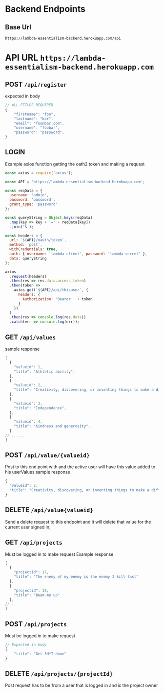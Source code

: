 # Backend Endpoints
## Base Url
`https://lambda-essentialism-backend.herokuapp.com/api`

# API URL `https://lambda-essentialism-backend.herokuapp.com`
## POST  `/api/register`
expected in body
```js
// ALL FEILDS REQUIRED
{
	"firstname": "foo", 
	"lastname": "bar",
	"email": "foo@bar.com", 
	"username": "foobar",
	"password": "password",
}
```

## LOGIN 
Example axios function getting the oath2 token and making a request

```javascript
const axios = require('axios');

const API = 'https://lambda-essentialism-backend.herokuapp.com';

const reqData = {
  username: 'admin',
  password: 'password',
  grant_type: 'password'
};

const queryString = Object.keys(reqData)
  .map(key => key + '=' + reqData[key])
  .join('&');

const headers = {
  url: `${API}/oauth/token`,
  method: 'post',
  withCredentials: true,
  auth: { username: 'lambda-client', password: 'lambda-secret' },
  data: queryString
};

axios
  .request(headers)
  .then(res => res.data.access_token)
  .then(token =>
    axios.get(`${API}/api/thisuser`, {
      headers: {
        Authorization: 'Bearer ' + token
      }
    })
  )
  .then(res => console.log(res.data))
  .catch(err => console.log(err));
```


## GET  `/api/values`
sample response
```js
[
  {
    "valueid": 1,
    "title": "Athletic ability",
  },
  {
    "valueid": 2,
    "title": "Creativity, discovering, or inventing things to make a difference in the world",
  },
  {
    "valueid": 3,
    "title": "Independence",
  },
  {
    "valueid": 4,
    "title": "Kindness and generosity",
  }
// ......
]
```


## POST  `/api/value/{valueid}`
Post to this end point with and the active user will have this value added to his userValues
sample response
```js
{
  "valueid": 2,
  "title": "Creativity, discovering, or inventing things to make a difference in the world"
}
```


## DELETE	`/api/value{valueid}`
Send a delete request to this endpoint and it will delete that value for the current user signed in;

## GET `/api/projects`
Must be logged in to make request
Example response
```js
[
  {
    "projectid": 17,
    "title": "The enemy of my enemy is the enemy I kill last"
  },
  {
    "projectid": 18,
    "title": "Beam me up"
  },
// ...
]
```

## POST `/api/projects`
Must be logged in to make request
```js
// Expected in body
{
	"title": "Get SH*T done"
}
```

## DELETE `/api/projects/{projectId}`
Post request has to be from a user that is logged in and is the project owner

